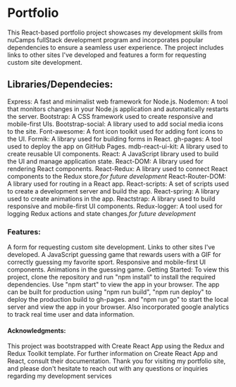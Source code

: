 # Portfolio
This React-based portfolio project showcases my development skills from nuCamps fullStack development program and incorporates popular dependencies to ensure a seamless user experience. The project includes links to other sites I've developed and features a form for requesting custom site development.

## Libraries/Dependecies:

Express: A fast and minimalist web framework for Node.js.
Nodemon: A tool that monitors changes in your Node.js application and automatically restarts the server.
Bootstrap: A CSS framework used to create responsive and mobile-first UIs.
Bootstrap-social: A library used to add social media icons to the site.
Font-awesome: A font icon toolkit used for adding font icons to the UI.
Formik: A library used for building forms in React.
gh-pages: A tool used to deploy the app on GitHub Pages.
mdb-react-ui-kit: A library used to create reusable UI components.
React: A JavaScript library used to build the UI and manage application state.
React-DOM: A library used for rendering React components.
React-Redux: A library used to connect React components to the Redux store.*for future development*
React-Router-DOM: A library used for routing in a React app.
React-scripts: A set of scripts used to create a development server and build the app.
React-spring: A library used to create animations in the app. 
Reactstrap: A library used to build responsive and mobile-first UI components.
Redux-logger: A tool used for logging Redux actions and state changes.*for future development*

### Features:
A form for requesting custom site development.
Links to other sites I've developed. 
A JavaScript guessing game that rewards users with a GIF for correctly guessing my favorite sport. Responsive and mobile-first UI components.
Animations in the guessing game. 
  Getting Started:
To view this project, clone the repository and run "npm install" to install the required dependencies. Use "npm start" to view the app in your browser. The app can be built for production using "npm run build", "npm run deploy" to deploy the production build to gh-pages. and "npm run go" to start the local server and view the app in your browser.
Also incorporated google analytics to track real time user and data information.

#### Acknowledgments:
  This project was bootstrapped with Create React App using the Redux and Redux Toolkit template. For further information on Create React App and React, consult their documentation.
  Thank you for visiting my portfolio site, and please don't hesitate to reach out with any questions or inquiries regarding my development services
